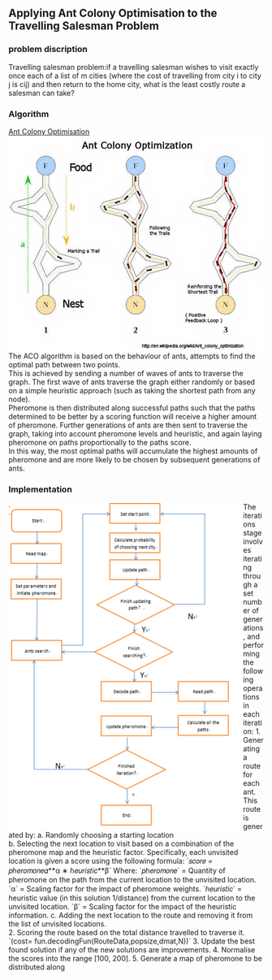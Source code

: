 
## Applying Ant Colony Optimisation to the Travelling Salesman Problem

### problem discription 
Travelling salesman problem:if a travelling salesman wishes to visit exactly once each of a list of m cities (where the cost of travelling from city i to city j is cij) and then return to the home city, what is the least costly route a salesman can take?

### Algorithm
[Ant Colony Optimisation](https://en.wikipedia.org/wiki/Ant_colony_optimization_algorithms )<br>
<img align="middle" src="https://github.com/Dennis174698/TSP/raw/master/aco.png"  > <br>
The ACO algorithm is based on the behaviour of ants, attempts to find the optimal path between two points.<br>
This is achieved by sending a number of waves of ants to traverse the graph. The first wave of ants traverse the graph either randomly or based on a simple heuristic approach (such as taking the shortest path from any node).<br>
Pheromone is then distributed along successful paths such that the paths determined to be better by a scoring function will receive a higher amount of pheromone. Further generations of ants are then sent to traverse the graph, taking into account pheromone levels and heuristic, and again laying pheromone on paths proportionally to the paths score. <br>
In this way, the most optimal paths will accumulate the highest amounts of pheromone and are more likely to be chosen by subsequent generations of ants. <br>


### Implementation
<img align="left" src="https://github.com/Dennis174698/TSP/raw/master/workflow1.png" height="646px" > 
  The iterations stage involves iterating through a set number of generations, and performing the following operations in each   iteration:
  1. Generating a route for each ant. This route is generated by: 
  a. Randomly choosing a starting location <br>
  b. Selecting the next location to visit based on a combination of the pheromone map and the heuristic factor. Specifically, each unvisited location is given a score using the following formula:  
  `𝑠𝑐𝑜𝑟𝑒 = 𝑝ℎ𝑒𝑟𝑜𝑚𝑜𝑛𝑒𝛼**α ∗ ℎ𝑒𝑢𝑟𝑖𝑠𝑡𝑖𝑐**β`  
  Where:
  `𝑝ℎ𝑒𝑟𝑜𝑚𝑜𝑛𝑒` = Quantity of pheromone on the path from the current location to the unvisited location.
  `α` = Scaling factor for the impact of pheromone weights.
  `ℎ𝑒𝑢𝑟𝑖𝑠𝑡𝑖𝑐` = heuristic value (in this solution 1/distance) from the current location to the unvisited location.
  `β` = Scaling factor for the impact of the heuristic information.
  c. Adding the next location to the route and removing it from the list of unvisited locations.<br>
  2. Scoring the route based on the total distance travelled to traverse it. `(cost= fun.decodingFun(RouteData,popsize,dmat,N))`
  3. Update the best found solution if any of the new solutions are improvements.
  4. Normalise the scores into the range [100, 200].
  5. Generate a map of pheromone to be distributed along

 
